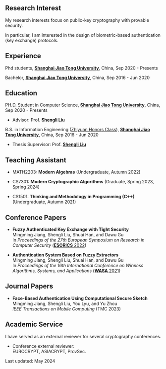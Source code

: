 
## Research Interest

My research interests focus on public-key cryptography with provable security. 

In particular, I am interested in the design of biometric-based authentication (key exchange) protocols.

## Experience

Phd students, [**Shanghai Jiao Tong University**](http://en.sjtu.edu.cn/), China, Sep 2020 - Presents

Bachelor, [**Shanghai Jiao Tong University**](http://en.sjtu.edu.cn/), China, Sep 2016 - Jun 2020

## Education

PH.D. Student in Computer Science, [**Shanghai Jiao Tong University**](http://en.sjtu.edu.cn/), China, Sep 2020 - Presents
- Advisor: Prof. [**Shengli Liu**](http://english.seiee.sjtu.edu.cn/english/detail/841_671.htm)

B.S. in Information Engineering ([Zhiyuan Honors Class](https://en.zhiyuan.sjtu.edu.cn/en)), [**Shanghai Jiao Tong University**](http://en.sjtu.edu.cn/), China, Sep 2016 - Jun 2020
- Thesis Supervisor: Prof. [**Shengli Liu**](http://english.seiee.sjtu.edu.cn/english/detail/841_671.htm)

## Teaching Assistant

- MATH2203: **Modern Algebras** (Undergraduate,  Autumn 2022)  

- CS7301: **Modern Cryptographic Algorithms** (Graduate, Spring 2023, Spring 2024)  

- CS1501: **Thinking and Methodology in Programming (C++)**	(Undergraduate, Autumn 2021)  

## Conference Papers

- **Fuzzy Authenticated Key Exchange with Tight Security**  
  Mingming Jiang, Shengli Liu, Shuai Han, and Dawu Gu  
  In _Proceedings of the 27th European Symposium on Research in Computer Security_ ([**ESORICS** 2022](https://esorics2022.compute.dtu.dk/))
  
- **Authentication System Based on Fuzzy Extractors**  
  Mingming Jiang, Shengli Liu, Shuai Han, and Dawu Gu  
  In _Proceedings of the 16th International Conference on Wireless Algorithms, Systems, and Applications_ ([**WASA** 2021](http://wasa-conference.org/WASA2021/))


## Journal Papers

- **Face-Based Authentication Using Computational Secure Sketch**  
  Mingming Jiang, Shengli Liu, You Lyu, and Yu Zhou  
  _IEEE Transactions on Mobile Computing_ (TMC 2023)

## Academic Service

I have served as an external reviewer for several cryptography conferences.  

- Conference external reviewer:  
  EUROCRYPT, ASIACRYPT, ProvSec.


Last updated: May 2024
